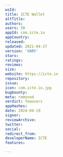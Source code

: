 ```yaml
---
wsId: 
title: ICTE Wallet
altTitle: 
authors: 
users: 50
appId: com.icte.io
appCountry: 
released: 
updated: 2021-04-27
version: 'VARY'
stars: 
ratings: 
reviews: 
size: 
website: https://icte.io
repository: 
issue: 
icon: com.icte.io.jpg
bugbounty: 
meta: removed
verdict: fewusers
appHashes: 
date: 2024-04-19
signer: 
reviewArchive: 
twitter: 
social: 
redirect_from: 
developerName: ICTE
features: 

---
```


